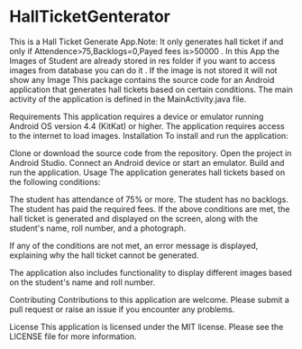 # HallTicketGenterator
This is a Hall Ticket Generate App.Note: It only generates hall ticket if and only if Attendence>75,Backlogs=0,Payed fees is>50000 . In this App the Images of Student are already stored in res folder if you want to access images from database you can do it . If the image is not stored it will not show any Image
This package contains the source code for an Android application that generates hall tickets based on certain conditions. The main activity of the application is defined in the MainActivity.java file.

Requirements
This application requires a device or emulator running Android OS version 4.4 (KitKat) or higher.
The application requires access to the internet to load images.
Installation
To install and run the application:

Clone or download the source code from the repository.
Open the project in Android Studio.
Connect an Android device or start an emulator.
Build and run the application.
Usage
The application generates hall tickets based on the following conditions:

The student has attendance of 75% or more.
The student has no backlogs.
The student has paid the required fees.
If the above conditions are met, the hall ticket is generated and displayed on the screen, along with the student's name, roll number, and a photograph.

If any of the conditions are not met, an error message is displayed, explaining why the hall ticket cannot be generated.

The application also includes functionality to display different images based on the student's name and roll number.

Contributing
Contributions to this application are welcome. Please submit a pull request or raise an issue if you encounter any problems.

License
This application is licensed under the MIT license. Please see the LICENSE file for more information.



